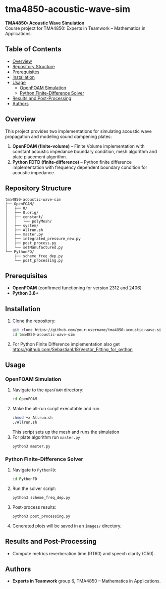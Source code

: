 # tma4850-acoustic-wave-sim

**TMA4850: Acoustic Wave Simulation**\
Course project for TMA4850: Experts in Teamwork – Mathematics in Applications.

## Table of Contents

- [Overview](#overview)
- [Repository Structure](#repository-structure)
- [Prerequisites](#prerequisites)
- [Installation](#installation)
- [Usage](#usage)
  - [OpenFOAM Simulation](#openfoam-simulation)
  - [Python Finite-Difference Solver](#python-finite-difference-solver)
- [Results and Post-Processing](#results-and-post-processing)
- [Authors](#authors)

## Overview

This project provides two implementations for simulating acoustic wave propagation and modeling sound dampening plates:

1. **OpenFOAM (finite-volume)** – Finite Volume implementation with constant acoustic impedance boundary condition, mesh algorithm and plate placement algorithm.
2. **Python FDTD (finite-difference)** – Python finite difference implementation with frequency dependent boundary condition for acoustic impedance. 

## Repository Structure

```
tma4850-acoustic-wave-sim
├── OpenFOAM/
│   ├── 0/
│   ├── 0.orig/
│   ├── constant/
│   │   └── polyMesh/
│   ├── system/
│   ├── Allrun.sh
│   ├── master.py
│   ├── integrated_pressure_new.py
│   ├── post_process.py
│   └── setManufactured.py
└── PythonFD/
    ├── scheme_freq_dep.py
    └── post_processing.py
```

## Prerequisites

- **OpenFOAM** (confirmed functioning for version 2312 and 2406)
- **Python 3.8+**

## Installation

1. Clone the repository:
   ```bash
   git clone https://github.com/your-username/tma4850-acoustic-wave-sim.git
   cd tma4850-acoustic-wave-sim
   ```
2. For Python Finite Difference implementation also get https://github.com/SebastianL18/Vector_Fitting_for_python

## Usage

### OpenFOAM Simulation

1. Navigate to the `OpenFOAM` directory:
   ```bash
   cd OpenFOAM
   ```
2. Make the all-run script executable and run:
   ```bash
   chmod +x Allrun.sh
   ./Allrun.sh
   ```
   This script sets up the mesh and runs the simulation
3. For plate algorithm run `master.py`
   ```bash
   python3 master.py
   ```

### Python Finite-Difference Solver

1. Navigate to `PythonFD`:
   ```bash
   cd PythonFD
   ```
2. Run the solver script:
   ```bash
   python3 scheme_freq_dep.py
   ```
3. Post-process results:
   ```bash
   python3 post_processing.py
   ```
4. Generated plots will be saved in an `images/` directory.

## Results and Post-Processing

- Compute metrics reverberation time (RT60) and speech clarity (C50).

## Authors

- **Experts in Teamwork** group 6, TMA4850 – Mathematics in Applications.

